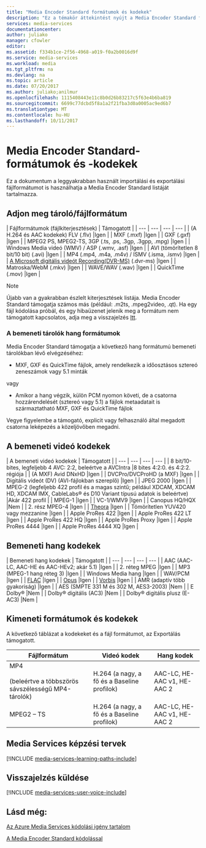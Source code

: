 ```yaml
---
title: "Media Encoder Standard formátumok és kodekek"
description: "Ez a témakör áttekintést nyújt a Media Encoder Standard formátumok és kodekek."
services: media-services
documentationcenter: 
author: juliako
manager: cfowler
editor: 
ms.assetid: f334b1ce-2f56-4968-a019-f0a2b0016d9f
ms.service: media-services
ms.workload: media
ms.tgt_pltfrm: na
ms.devlang: na
ms.topic: article
ms.date: 07/20/2017
ms.author: juliako;anilmur
ms.openlocfilehash: 1115408443e11c8b0d26b83217c5f63e4b6ba819
ms.sourcegitcommit: 6699c77dcbd5f8a1a2f21fba3d0a0005ac9ed6b7
ms.translationtype: MT
ms.contentlocale: hu-HU
ms.lasthandoff: 10/11/2017
---
```

# <a name="media-encoder-standard-formats-and-codecs"></a>Media Encoder Standard-formátumok és -kodekek
Ez a dokumentum a leggyakrabban használt importálási és exportálási fájlformátumot is használhatja a Media Encoder Standard listáját tartalmazza.

## <a name="input-containerfile-formats"></a>Adjon meg tároló/fájlformátum
| Fájlformátumok (fájlkiterjesztések) | Támogatott |
| --- | --- | --- | --- |
| (A H.264 és AAC kodekek) FLV (.flv) |Igen |
| MXF (.mxf) |Igen |
| GXF (.gxf) |Igen |
| MPEG2 PS, MPEG2-TS, 3GP (.ts, .ps, .3gp, .3gpp, .mpg) |Igen |
| Windows Media videó (WMV) / ASP (.wmv, .asf) |Igen |
| AVI (tömörítetlen 8 bit/10 bit) (.avi) |Igen |
| MP4 (.mp4, .m4a, .m4v) / ISMV (.isma, .ismv) |Igen |
| [A Microsoft digitális videót Recording(DVR-MS)](https://msdn.microsoft.com/library/windows/desktop/dd692984) (.dvr-ms) |Igen |
| Matroska/WebM (.mkv) |Igen |
| WAVE/WAV (.wav) |Igen |
| QuickTime (.mov) |Igen |

> [!NOTE]
> Újabb van a gyakrabban észlelt kiterjesztések listája. Media Encoder Standard támogatja számos más (például: .m2ts, .mpeg2video, .qt). Ha egy fájl kódolása próbál, és egy hibaüzenet jelenik meg a formátum nem támogatott kapcsolatos, adja meg a visszajelzés [Itt](https://feedback.azure.com/forums/169396-media-services/category/144411-encoding-and-processing/).
> 
> 

### <a name="audio-formats-in-input-containers"></a>A bemeneti tárolók hang formátumok
Media Encoder Standard támogatja a következő hang formátumú bemeneti tárolókban lévő elvégzéséhez:

* MXF, GXF és QuickTime fájlok, amely rendelkezik a időosztásos sztereó zeneszámok vagy 5.1 minták

vagy

* Amikor a hang végzik, külön PCM nyomon követi, de a csatorna hozzárendelését (sztereó vagy 5.1) a fájlok metaadatait is származtatható MXF, GXF és QuickTime fájlok

Vegye figyelembe a támogató, explicit vagy felhasználó által megadott csatorna leképezés a közeljövőben megadni.

## <a name="input-video-codecs"></a>A bemeneti videó kodekek
| A bemeneti videó kodekek | Támogatott |
| --- | --- | --- | --- |
| 8 bit/10-bites, legfeljebb 4 AVC: 2:2, beleértve a AVCIntra |8 bites 4:2:0. és 4:2:2. régiója |
| (A MXF) Avid DNxHD |Igen |
| DVCPro/DVCProHD (a MXF) |Igen |
| Digitális videót (DV) (AVI-fájlokban szereplő) |Igen |
| JPEG 2000 |Igen |
| MPEG-2 (legfeljebb 422 profil és a magas szintű; például XDCAM, XDCAM HD, XDCAM IMX, CableLabs® és D10 Variant típusú adatok is beleértve) |Akár 422 profil |
| MPEG-1 |Igen |
| VC-1/WMV9 |Igen |
| Canopus HQ/HQX |Nem |
| 2. rész MPEG-4 |Igen |
| [Theora](https://en.wikipedia.org/wiki/Theora) |Igen |
| Tömörítetlen YUV420 vagy mezzanine |Igen |
| Apple ProRes 422 |Igen |
| Apple ProRes 422 LT |Igen |
| Apple ProRes 422 HQ |Igen |
| Apple ProRes Proxy |Igen |
| Apple ProRes 4444 |Igen |
| Apple ProRes 4444 XQ |Igen |

## <a name="input-audio-codecs"></a>Bemeneti hang kodekek
| Bemeneti hang kodekek | Támogatott |
| --- | --- | --- | --- |
| AAC (AAC-LC, AAC-HE és AAC-HEv2; akár 5.1) |Igen |
| 2. réteg MPEG |Igen |
| MP3 (MPEG-1 hang réteg 3) |Igen |
| Windows Media hang |Igen |
| WAV/PCM |Igen |
| [FLAC](https://en.wikipedia.org/wiki/FLAC)</a> |Igen |
| [Opus](http://go.microsoft.com/fwlink/?LinkId=822667) |Igen |
| [Vorbis](https://en.wikipedia.org/wiki/Vorbis)</a> |Igen |
| AMR (adaptív több gyakoriság) |Igen |
| AES (SMPTE 331 M és 302 M, AES3-2003) |Nem |
| E Dolby® |Nem |
| Dolby® digitális (AC3) |Nem |
| Dolby® digitális plusz (E-AC3) |Nem |

## <a name="output-formats-and-codecs"></a>Kimeneti formátumok és kodekek
A következő táblázat a kodekeket és a fájl formátumot, az Exportálás támogatott.

| Fájlformátum | Videó kodek | Hang kodek |
| --- | --- | --- |
| MP4 <br/><br/>(beleértve a többszörös sávszélességű MP4-tárolók) |H.264 (a nagy, a fő és a Baseline profilok) |AAC-LC, HE-AAC v1, HE-AAC 2 |
| MPEG2 – TS |H.264 (a nagy, a fő és a Baseline profilok) |AAC-LC, HE-AAC v1, HE-AAC 2 |

## <a name="media-services-learning-paths"></a>Media Services képzési tervek
[!INCLUDE [media-services-learning-paths-include](../../includes/media-services-learning-paths-include.md)]

## <a name="provide-feedback"></a>Visszajelzés küldése
[!INCLUDE [media-services-user-voice-include](../../includes/media-services-user-voice-include.md)]

## <a name="see-also"></a>Lásd még:
[Az Azure Media Services kódolási igény tartalom](media-services-encode-asset.md)

[A Media Encoder Standard kódolással](media-services-dotnet-encode-with-media-encoder-standard.md)

